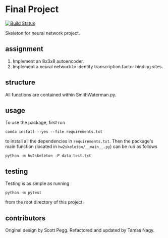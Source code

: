 # Final Project

[![Build
Status](https://travis-ci.org/zoesteier/finalproject2.svg?branch=master)](https://travis-ci.org/zoesteier/finalproject2)

Skeleton for neural network project.

## assignment
1. Implement an 8x3x8 autoencoder.
2. Implement a neural network to identify transcription factor binding sites.


## structure

All functions are contained within SmithWaterman.py.


## usage

To use the package, first run

```
conda install --yes --file requirements.txt
```

to install all the dependencies in `requirements.txt`. Then the package's
main function (located in `hw2skeleton/__main__.py`) can be run as
follows

```
python -m hw2skeleton -P data test.txt
```

## testing

Testing is as simple as running

```
python -m pytest
```

from the root directory of this project.


## contributors

Original design by Scott Pegg. Refactored and updated by Tamas Nagy.
